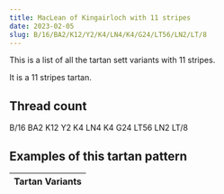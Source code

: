 ```yaml
---
title: MacLean of Kingairloch with 11 stripes
date: 2023-02-05
slug: B/16/BA2/K12/Y2/K4/LN4/K4/G24/LT56/LN2/LT/8
---
```

This is a list of all the tartan sett variants with 11 stripes.

It is a 11 stripes tartan.


## Thread count
B/16 BA2 K12 Y2 K4 LN4 K4 G24 LT56 LN2 LT/8

## Examples of this tartan pattern

| Tartan Variants |
|---------------|
